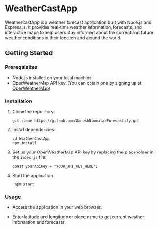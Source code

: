 # WeatherCastApp

WeatherCastApp is a weather forecast application built with Node.js and Express.js. 
It provides real-time weather information, forecasts, and interactive maps to help users stay informed about the current and future weather conditions in their location and around the world.

## Getting Started

### Prerequisites

- Node.js installed on your local machine.
- OpenWeatherMap API key. (You can obtain one by signing up at [OpenWeatherMap](https://openweathermap.org/))

### Installation

1. Clone the repository:

       git clone https://github.com/GaneshNimmala/Forecastify.git

2. Install dependencies:

       cd WeatherCastApp
       npm install
   
3. Set up your OpenWeatherMap API key by replacing the placeholder in the `index.js` file:

       const yourApiKey = "YOUR_API_KEY_HERE";

4. Start the application

        npm start
### Usage
- Access the application in your web browser.

- Enter latitude and longitude or place name to get current weather information and forecasts.


